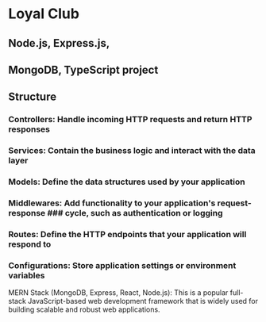 # Loyal Club

## Node.js, Express.js,

## MongoDB, TypeScript project

## Structure

### Controllers: Handle incoming HTTP requests and return HTTP responses

### Services: Contain the business logic and interact with the data layer

### Models: Define the data structures used by your application

### Middlewares: Add functionality to your application's request-response ### cycle, such as authentication or logging

### Routes: Define the HTTP endpoints that your application will respond to

### Configurations: Store application settings or environment variables

MERN Stack (MongoDB, Express, React, Node.js): This is a popular full-stack JavaScript-based web development framework that is widely used for building scalable and robust web applications.
